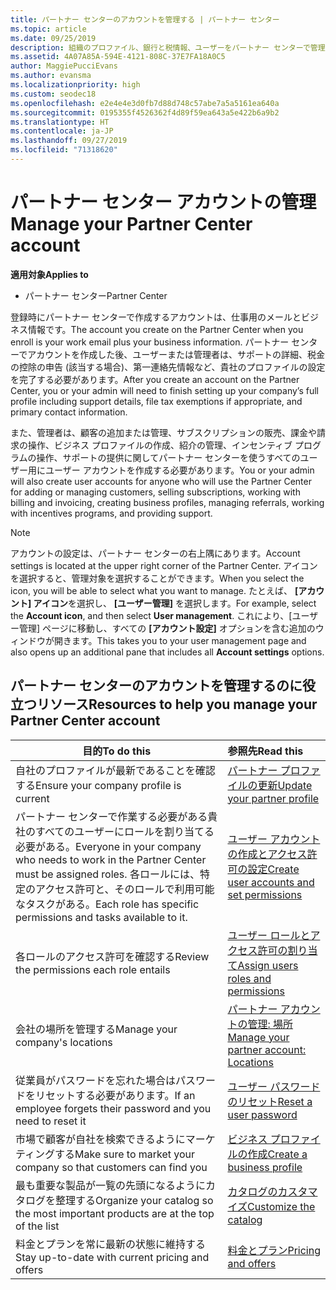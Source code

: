 ```yaml
---
title: パートナー センターのアカウントを管理する | パートナー センター
ms.topic: article
ms.date: 09/25/2019
description: 組織のプロファイル、銀行と税情報、ユーザーをパートナー センターで管理します。
ms.assetid: 4A07A85A-594E-4121-808C-37E7FA18A0C5
author: MaggiePucciEvans
ms.author: evansma
ms.localizationpriority: high
ms.custom: seodec18
ms.openlocfilehash: e2e4e4e3d0fb7d88d748c57abe7a5a5161ea640a
ms.sourcegitcommit: 0195355f4526362f4d89f59ea643a5e422b6a9b2
ms.translationtype: HT
ms.contentlocale: ja-JP
ms.lasthandoff: 09/27/2019
ms.locfileid: "71318620"
---
```

# <a name="manage-your-partner-center-account"></a><span data-ttu-id="a0a86-103">パートナー センター アカウントの管理</span><span class="sxs-lookup"><span data-stu-id="a0a86-103">Manage your Partner Center account</span></span>

<span data-ttu-id="a0a86-104">**適用対象**</span><span class="sxs-lookup"><span data-stu-id="a0a86-104">**Applies to**</span></span>

-  <span data-ttu-id="a0a86-105">パートナー センター</span><span class="sxs-lookup"><span data-stu-id="a0a86-105">Partner Center</span></span>

<span data-ttu-id="a0a86-106">登録時にパートナー センターで作成するアカウントは、仕事用のメールとビジネス情報です。</span><span class="sxs-lookup"><span data-stu-id="a0a86-106">The account you create on the Partner Center when you enroll is your work email plus your business information.</span></span> <span data-ttu-id="a0a86-107">パートナー センターでアカウントを作成した後、ユーザーまたは管理者は、サポートの詳細、税金の控除の申告 (該当する場合)、第一連絡先情報など、貴社のプロファイルの設定を完了する必要があります。</span><span class="sxs-lookup"><span data-stu-id="a0a86-107">After you create an account on the Partner Center, you or your admin will need to finish setting up your company’s full profile including support details, file tax exemptions if appropriate, and primary contact information.</span></span> 

<span data-ttu-id="a0a86-108">また、管理者は、顧客の追加または管理、サブスクリプションの販売、課金や請求の操作、ビジネス プロファイルの作成、紹介の管理、インセンティブ プログラムの操作、サポートの提供に関してパートナー センターを使うすべてのユーザー用にユーザー アカウントを作成する必要があります。</span><span class="sxs-lookup"><span data-stu-id="a0a86-108">You or your admin will also create user accounts for anyone who will use the Partner Center for adding or managing customers, selling subscriptions, working with billing and invoicing, creating business profiles, managing referrals, working with incentives programs, and providing support.</span></span>

>[!NOTE]
><span data-ttu-id="a0a86-109">アカウントの設定は、パートナー センターの右上隅にあります。</span><span class="sxs-lookup"><span data-stu-id="a0a86-109">Account settings is located at the upper right corner of the Partner Center.</span></span> <span data-ttu-id="a0a86-110">アイコンを選択すると、管理対象を選択することができます。</span><span class="sxs-lookup"><span data-stu-id="a0a86-110">When you select the icon, you will be able to select what you want to manage.</span></span> <span data-ttu-id="a0a86-111">たとえば、 **[アカウント] アイコン**を選択し、 **[ユーザー管理]** を選択します。</span><span class="sxs-lookup"><span data-stu-id="a0a86-111">For example, select the **Account icon**, and then select **User management**.</span></span> <span data-ttu-id="a0a86-112">これにより、[ユーザー管理] ページに移動し、すべての **[アカウント設定]** オプションを含む追加のウィンドウが開きます。</span><span class="sxs-lookup"><span data-stu-id="a0a86-112">This takes you to your user management page and also opens up an additional pane that includes all **Account settings** options.</span></span>


## <a name="resources-to-help-you-manage-your-partner-center-account"></a><span data-ttu-id="a0a86-113">パートナー センターのアカウントを管理するのに役立つリソース</span><span class="sxs-lookup"><span data-stu-id="a0a86-113">Resources to help you manage your Partner Center account</span></span>

|<span data-ttu-id="a0a86-114">**目的**</span><span class="sxs-lookup"><span data-stu-id="a0a86-114">**To do this**</span></span>   |<span data-ttu-id="a0a86-115">**参照先**</span><span class="sxs-lookup"><span data-stu-id="a0a86-115">**Read this**</span></span>   |
|-----------------------|:-----------------------|
|<span data-ttu-id="a0a86-116">自社のプロファイルが最新であることを確認する</span><span class="sxs-lookup"><span data-stu-id="a0a86-116">Ensure your company profile is current</span></span>   |[<span data-ttu-id="a0a86-117">パートナー プロファイルの更新</span><span class="sxs-lookup"><span data-stu-id="a0a86-117">Update your partner profile</span></span>](update-your-partner-profile.md)|
|<span data-ttu-id="a0a86-118">パートナー センターで作業する必要がある貴社のすべてのユーザーにロールを割り当てる必要がある。</span><span class="sxs-lookup"><span data-stu-id="a0a86-118">Everyone in your company who needs to work in the Partner Center must be assigned roles.</span></span> <span data-ttu-id="a0a86-119">各ロールには、特定のアクセス許可と、そのロールで利用可能なタスクがある。</span><span class="sxs-lookup"><span data-stu-id="a0a86-119">Each role has specific permissions and tasks available to it.</span></span>|[<span data-ttu-id="a0a86-120">ユーザー アカウントの作成とアクセス許可の設定</span><span class="sxs-lookup"><span data-stu-id="a0a86-120">Create user accounts and set permissions</span></span>](create-user-accounts-and-set-permissions.md)|
|<span data-ttu-id="a0a86-121">各ロールのアクセス許可を確認する</span><span class="sxs-lookup"><span data-stu-id="a0a86-121">Review the permissions each role entails</span></span>|[<span data-ttu-id="a0a86-122">ユーザー ロールとアクセス許可の割り当て</span><span class="sxs-lookup"><span data-stu-id="a0a86-122">Assign users roles and permissions</span></span>](permissions-overview.md)
|<span data-ttu-id="a0a86-123">会社の場所を管理する</span><span class="sxs-lookup"><span data-stu-id="a0a86-123">Manage your company's locations</span></span>|[<span data-ttu-id="a0a86-124">パートナー アカウントの管理: 場所</span><span class="sxs-lookup"><span data-stu-id="a0a86-124">Manage your partner account: Locations</span></span>](manage-locations.md)
|<span data-ttu-id="a0a86-125">従業員がパスワードを忘れた場合はパスワードをリセットする必要があります。</span><span class="sxs-lookup"><span data-stu-id="a0a86-125">If an employee forgets their password and you need to reset it</span></span>  |[<span data-ttu-id="a0a86-126">ユーザー パスワードのリセット</span><span class="sxs-lookup"><span data-stu-id="a0a86-126">Reset a user password</span></span>](reset-a-user-password.md)|
|<span data-ttu-id="a0a86-127">市場で顧客が自社を検索できるようにマーケティングする</span><span class="sxs-lookup"><span data-stu-id="a0a86-127">Make sure to market your company so that customers can find you</span></span>   |[<span data-ttu-id="a0a86-128">ビジネス プロファイルの作成</span><span class="sxs-lookup"><span data-stu-id="a0a86-128">Create a business profile</span></span>](create-a-marketing-profile.md)|
|<span data-ttu-id="a0a86-129">最も重要な製品が一覧の先頭になるようにカタログを整理する</span><span class="sxs-lookup"><span data-stu-id="a0a86-129">Organize your catalog so the most important products are at the top of the list</span></span>   |[<span data-ttu-id="a0a86-130">カタログのカスタマイズ</span><span class="sxs-lookup"><span data-stu-id="a0a86-130">Customize the catalog</span></span>](customize-the-catalog.md)|
|<span data-ttu-id="a0a86-131">料金とプランを常に最新の状態に維持する</span><span class="sxs-lookup"><span data-stu-id="a0a86-131">Stay up-to-date with current pricing and offers</span></span>   |[<span data-ttu-id="a0a86-132">料金とプラン</span><span class="sxs-lookup"><span data-stu-id="a0a86-132">Pricing and offers</span></span>](pricing-and-offers.md)|













 

 



